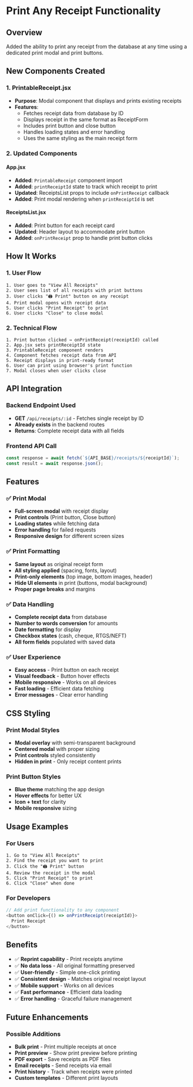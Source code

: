 # Print Any Receipt Functionality

## Overview
Added the ability to print any receipt from the database at any time using a dedicated print modal and print buttons.

## New Components Created

### 1. PrintableReceipt.jsx
- **Purpose**: Modal component that displays and prints existing receipts
- **Features**:
  - Fetches receipt data from database by ID
  - Displays receipt in the same format as ReceiptForm
  - Includes print button and close button
  - Handles loading states and error handling
  - Uses the same styling as the main receipt form

### 2. Updated Components

#### App.jsx
- **Added**: `PrintableReceipt` component import
- **Added**: `printReceiptId` state to track which receipt to print
- **Updated**: ReceiptsList props to include `onPrintReceipt` callback
- **Added**: Print modal rendering when `printReceiptId` is set

#### ReceiptsList.jsx
- **Added**: Print button for each receipt card
- **Updated**: Header layout to accommodate print button
- **Added**: `onPrintReceipt` prop to handle print button clicks

## How It Works

### 1. User Flow
```
1. User goes to "View All Receipts"
2. User sees list of all receipts with print buttons
3. User clicks "🖨️ Print" button on any receipt
4. Print modal opens with receipt data
5. User clicks "Print Receipt" to print
6. User clicks "Close" to close modal
```

### 2. Technical Flow
```
1. Print button clicked → onPrintReceipt(receiptId) called
2. App.jsx sets printReceiptId state
3. PrintableReceipt component renders
4. Component fetches receipt data from API
5. Receipt displays in print-ready format
6. User can print using browser's print function
7. Modal closes when user clicks close
```

## API Integration

### Backend Endpoint Used
- **GET** `/api/receipts/:id` - Fetches single receipt by ID
- **Already exists** in the backend routes
- **Returns**: Complete receipt data with all fields

### Frontend API Call
```javascript
const response = await fetch(`${API_BASE}/receipts/${receiptId}`);
const result = await response.json();
```

## Features

### ✅ **Print Modal**
- **Full-screen modal** with receipt display
- **Print controls** (Print button, Close button)
- **Loading states** while fetching data
- **Error handling** for failed requests
- **Responsive design** for different screen sizes

### ✅ **Print Formatting**
- **Same layout** as original receipt form
- **All styling applied** (spacing, fonts, layout)
- **Print-only elements** (top image, bottom images, header)
- **Hide UI elements** in print (buttons, modal background)
- **Proper page breaks** and margins

### ✅ **Data Handling**
- **Complete receipt data** from database
- **Number to words conversion** for amounts
- **Date formatting** for display
- **Checkbox states** (cash, cheque, RTGS/NEFT)
- **All form fields** populated with saved data

### ✅ **User Experience**
- **Easy access** - Print button on each receipt
- **Visual feedback** - Button hover effects
- **Mobile responsive** - Works on all devices
- **Fast loading** - Efficient data fetching
- **Error messages** - Clear error handling

## CSS Styling

### Print Modal Styles
- **Modal overlay** with semi-transparent background
- **Centered modal** with proper sizing
- **Print controls** styled consistently
- **Hidden in print** - Only receipt content prints

### Print Button Styles
- **Blue theme** matching the app design
- **Hover effects** for better UX
- **Icon + text** for clarity
- **Mobile responsive** sizing

## Usage Examples

### For Users
```
1. Go to "View All Receipts"
2. Find the receipt you want to print
3. Click the "🖨️ Print" button
4. Review the receipt in the modal
5. Click "Print Receipt" to print
6. Click "Close" when done
```

### For Developers
```javascript
// Add print functionality to any component
<button onClick={() => onPrintReceipt(receiptId)}>
  Print Receipt
</button>
```

## Benefits

- ✅ **Reprint capability** - Print receipts anytime
- ✅ **No data loss** - All original formatting preserved
- ✅ **User-friendly** - Simple one-click printing
- ✅ **Consistent design** - Matches original receipt layout
- ✅ **Mobile support** - Works on all devices
- ✅ **Fast performance** - Efficient data loading
- ✅ **Error handling** - Graceful failure management

## Future Enhancements

### Possible Additions
- **Bulk print** - Print multiple receipts at once
- **Print preview** - Show print preview before printing
- **PDF export** - Save receipts as PDF files
- **Email receipts** - Send receipts via email
- **Print history** - Track when receipts were printed
- **Custom templates** - Different print layouts
